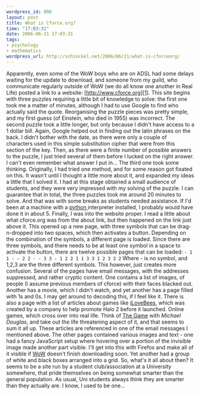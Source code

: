 ```yaml
--- 
wordpress_id: 900
layout: post
title: What is Cforce.org?
time: "17:03:31"
date: 2006-06-21 17:03:31
tags: 
- psychology
- mathematics
wordpress_url: http://schinckel.net/2006/06/21/what-is-cforceorg/
---
```

Apparently, even some of the WoW boys who are on ADSL had some delays waiting for the update to download, and someone from my guild, who communicate regularly outside of WoW (we do all know one another in Real Life) posted a link to a website: [http://www.cforce.org][1]. This site begins with three puzzles requiring a little bit of knowledge to solve: the first one took me a matter of minutes, although I had to use Google to find who actually said the quote. Reorganising the puzzle pieces was pretty simple, and my first guess (of Einstein, who died in 1955) was incorrect. The second puzzle took a little longer, but only because I didn't have access to a 1 dollar bill. Again, Google helped out in finding out the latin phrases on the back. I didn't bother with the date, as there were only a couple of characters used in this simple substitution cipher that were from this section of the key. Then, as there were a finite number of possible answers to the puzzle, I just tried several of them before I lucked on the right answer. I can't even remember what answer I put in... The third one took some thinking. Originally, I had tried one method, and for some reason got fixated on this. It wasn't until I thought a little more about it, and expanded my ideas a little that I solved it. I had at this stage obtained a small audience of students, and they were very impressed with my solving of the puzzle. I can guarantee that in total, the three puzzles took me around 20 minutes to solve. And that was with some breaks as students needed assistance. If I'd been at a machine with a [python ][2]interpreter installed, I probably would have done it in about 5.  Finally, I was into the website proper. I read a little about what cforce.org was from the about link, but then happened on the link just above it. This opened up a new page, with three symbols that can be drag-n-dropped into two spaces, which then activates a button. Depending on the combination of the symbols, a different page is loaded. Since there are three symbols, and there needs to be at least one symbol in a space to activate the button, there are twelve possible pages that can be loaded: `- 1 1 - - 2 2 - - 3 3 - 1 2 2 1 1 3 3 1 2 3 3 2` Where - is no symbol, and 1,2,3 are the three different symbols. This however, just creates more confusion. Several of the pages have email messages, with the addresses suppressed, and rather cryptic content. One contains a list of images, of people (I assume previous members of cforce) with their faces blacked out. Another has a movie, which I didn't watch, and yet another has a page filled with 1s and 0s. I may get around to decoding this, if I feel like it. There is also a page with a list of articles about games like [iLoveBees][3], which was created by a company to help promote Halo 2 before it launched. Online games, which cross over into real life. Think of [The Game][4] with _Michael Douglas_, and take out the life threatening aspect of it, and that seems to sum it all up. These articles are referenced in one of the email messages I mentioned above. The other pages contained various images and text - one had a fancy JavaScript setup where hovering over a portion of the invisible image made another part visible. I'll get into this with Firefox and make all of it visible if [WoW][5] doesn't finish downloading soon. Yet another had a group of white and black boxes arranged into a grid. So, what's it all about then? It seems to be a site run by a student club/association at a University somewhere, that pride themselves on being somewhat smarter than the general population. As usual, Uni students always think they are smarter than they actually are. I know, I used to be one... 

   [1]: http://www.cforce.org
   [2]: http://www.python.org
   [3]: http://en.wikipedia.org/wiki/I_Love_Bees
   [4]: http://www.imdb.com/title/tt0119174/
   [5]: http://www.worldofwarcraft.com


